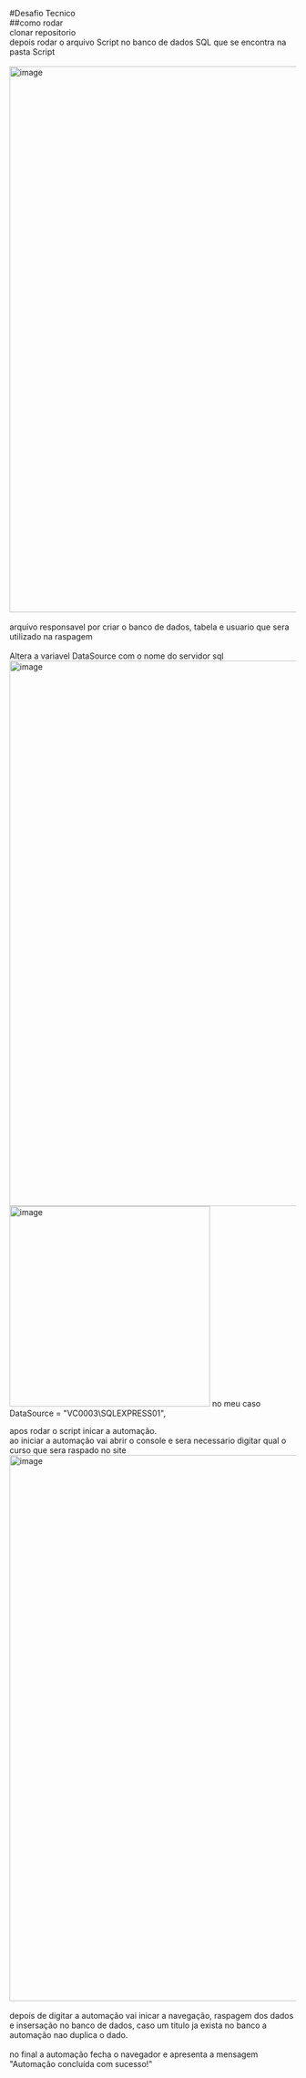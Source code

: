#Desafio Tecnico
<br/>
##como rodar
<br/>
clonar repositorio
<br/>
depois rodar o arquivo Script no banco de dados SQL que se encontra  na pasta Script
<br/><br/>
<img width="959" alt="image" src="https://github.com/user-attachments/assets/9abe555d-7945-453f-a8f5-101994c06054">
<br/><br/>
arquivo responsavel por criar o banco de dados, tabela e usuario que sera utilizado na raspagem
<br/><br/>
Altera a variavel DataSource com o nome do servidor sql
<img width="958" alt="image" src="https://github.com/user-attachments/assets/da59d27a-45cf-4833-8048-23d8b4c81026">
<br/>
<img width="352" alt="image" src="https://github.com/user-attachments/assets/939f30ab-e4e1-477b-ad05-2a47bcf45ea5">
no meu caso  DataSource = "VC0003\\SQLEXPRESS01",

apos rodar o script inicar a automação.<br/>
ao iniciar a automação vai abrir o console e sera necessario digitar qual o curso que sera raspado no site
<br/>
<img width="959" alt="image" src="https://github.com/user-attachments/assets/27e30669-d7c1-4e84-b431-ed170fa3bd6d">
<br/><br/>
depois de digitar a automação vai inicar a navegação, raspagem dos dados e insersação no banco de dados, caso um titulo ja exista no banco a automação nao duplica o dado.
<br/><br/>
no final a automação fecha o navegador e apresenta a mensagem "Automação concluída com sucesso!"

